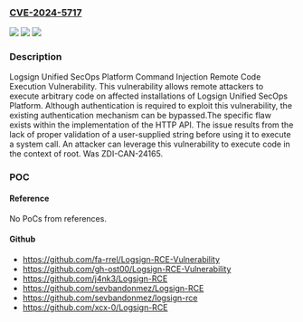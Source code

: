 ### [CVE-2024-5717](https://cve.mitre.org/cgi-bin/cvename.cgi?name=CVE-2024-5717)
![](https://img.shields.io/static/v1?label=Product&message=Unified%20SecOps%20Platform&color=blue)
![](https://img.shields.io/static/v1?label=Version&message=6.4.6%20&color=brightgreen)
![](https://img.shields.io/static/v1?label=Vulnerability&message=CWE-78%3A%20Improper%20Neutralization%20of%20Special%20Elements%20used%20in%20an%20OS%20Command%20('OS%20Command%20Injection')&color=brightgreen)

### Description

Logsign Unified SecOps Platform Command Injection Remote Code Execution Vulnerability. This vulnerability allows remote attackers to execute arbitrary code on affected installations of Logsign Unified SecOps Platform. Although authentication is required to exploit this vulnerability, the existing authentication mechanism can be bypassed.The specific flaw exists within the implementation of the HTTP API. The issue results from the lack of proper validation of a user-supplied string before using it to execute a system call. An attacker can leverage this vulnerability to execute code in the context of root. Was ZDI-CAN-24165.

### POC

#### Reference
No PoCs from references.

#### Github
- https://github.com/fa-rrel/Logsign-RCE-Vulnerability
- https://github.com/gh-ost00/Logsign-RCE-Vulnerability
- https://github.com/j4nk3/Logsign-RCE
- https://github.com/sevbandonmez/Logsign-RCE
- https://github.com/sevbandonmez/logsign-rce
- https://github.com/xcx-0/Logsign-RCE

